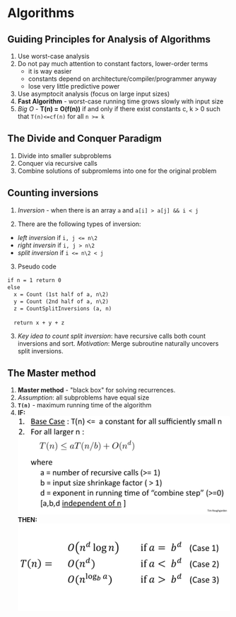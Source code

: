 # Algorithms

## Guiding Principles for Analysis of Algorithms

1. Use worst-case analysis
2. Do not pay much attention to constant factors, lower-order terms
    * it is way easier
    * constants depend on architecture/compiler/programmer anyway
    * lose very little predictive power
3. Use asymptocit analysis (focus on large input sizes)
4. **Fast Algorithm** - worst-case running time grows slowly with input size
5. _Big O_ - **T(n) = O(f(n))** if and only if there exist constants c, k > 0 such that `T(n)<=cf(n)` for all `n >= k`

## The Divide and Conquer Paradigm

1. Divide into smaller subproblems
2. Conquer via recursive calls
3. Combine solutions of subpromlems into one for the original problem

## Counting inversions

1. _Inversion_ - when there is an array `a` and `a[i] > a[j] && i < j`

2. There are the following types of inversion:
  * _left inversion_ if `i, j <= n\2`
  * _right inversin_ if `i, j > n\2`
  * _split inversion_ if `i <= n\2 < j`

3. Pseudo code

  ```
  if n = 1 return 0
  else
    x = Count (1st half of a, n\2)
    y = Count (2nd half of a, n\2)
    z = CountSplitInversions (a, n)

    return x + y + z
  ```
3. _Key idea to count split inversion_: have recursive calls both count inversions and sort. _Motivation_: Merge subroutine naturally uncovers split inversions.

## The Master method

1. **Master method** - "black box" for solving recurrences.
2. _Assumption_: all subproblems have equal size
3. **`T(n)`** - maximum running time of the algorithm
4. **IF:**
    ![Assumption](../images/master_method_assumption.png)
    **THEN:**
    ![Cases](../images/master_method_cases.png)
